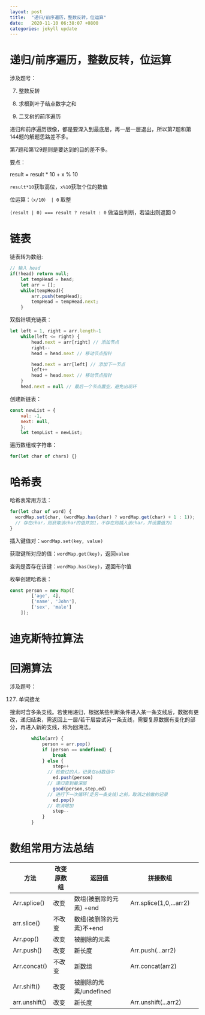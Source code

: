 ```yaml
---
layout: post
title:  "递归/前序遍历，整数反转，位运算"
date:   2020-11-10 06:38:07 +0800
categories: jekyll update
---
```


# 递归/前序遍历，整数反转，位运算

涉及题号：

7. 整数反转

129. 求根到叶子结点数字之和

144. 二叉树的前序遍历

递归和前序遍历很像，都是要深入到最底层，再一层一层退出，所以第7题和第144题的解题思路差不多。

第7题和第129题则是要达到的目的差不多。

要点：

result = result * 10 + x % 10

`result*10`获取高位，`x%10`获取个位的数值

位运算：`（x/10） | 0` 取整

`(result | 0) === result ? result : 0` 做溢出判断，若溢出则返回 0

# 链表

链表转为数组:

```javascript
// 输入 head
if(!head) return null;
    let tempHead = head;
    let arr = [];
    while(tempHead){
        arr.push(tempHead);
        tempHead = tempHead.next;
    }
```

双指针填充链表：

```javascript
let left = 1, right = arr.length-1
    while(left <= right) {
        head.next = arr[right] // 添加节点
        right--
        head = head.next // 移动节点指针

        head.next = arr[left] // 添加下一节点
        left++
        head = head.next // 移动节点指针
    }
    head.next = null // 最后一个节点置空，避免出现环
```

创建新链表：

```javascript
const newList = {
    val: -1,
    next: null,
    };
    let tempList = newList;
```

遍历数组或字符串：

```javascript
for(let char of chars) {}
```

# 哈希表

哈希表常用方法：

```javascript
for(let char of word) {
  wordMap.set(char, (wordMap.has(char) ? wordMap.get(char) + 1 : 1));
  // 存在char，则获取该char的值并加1，不存在则插入该char，并设置值为1
}
```

插入键值对：`wordMap.set(key, value)`

获取键所对应的值：`wordMap.get(key)`，返回`value`

查询是否存在该键：`wordMap.has(key)`，返回布尔值

枚举创建哈希表：

```javascript
const person = new Map([
        ['age', 4],
        ['name', 'John'],
        ['sex', 'male']
    ]);
```

# 迪克斯特拉算法

# 回溯算法

涉及题号：

127. 单词接龙

搜索时含多条支线。若使用递归，根据某些判断条件进入某一条支线后，数据有更改，递归结束，需返回上一层/若干层尝试另一条支线，需要复原数据有变化的部分，再进入新的支线，称为回溯法。

```javascript
        while(arr) {
            person = arr.pop()
            if (person == undefined) {
                break
            } else {
                step++
              // 检查过的人，记录在ed数组中
                ed.push(person)
              // 递归直到最深层
                good(person,step,ed)
              // 进行下一次循环(走另一条支线)之前，取消之前做的记录
                ed.pop()
              // 取消增加
                step--
            }
        }
```

# 数组常用方法总结

| 方法          | 改变原数组 | 返回值                     | 拼接数组                |      |
| ------------- | ---------- | -------------------------- | ----------------------- | ---- |
| Arr.splice()  | 改变       | 数组(被删除的元素)    +end | Arr.splice(1,0,...arr2) |      |
| arr.slice()   | 不改变     | 数组(被删除的元素)不+end   |                         |      |
| Arr.pop()     | 改变       | 被删除的元素               |                         |      |
| Arr.push()    | 改变       | 新长度                     | Arr.push(...arr2)       |      |
| Arr.concat()  | 不改变     | 新数组                     | Arr.concat(arr2)        |      |
| Arr.shift()   | 改变       | 被删除的元素/undefined     |                         |      |
| arr.unshift() | 改变       | 新长度                     | Arr.unshift(...arr2)    |      |
